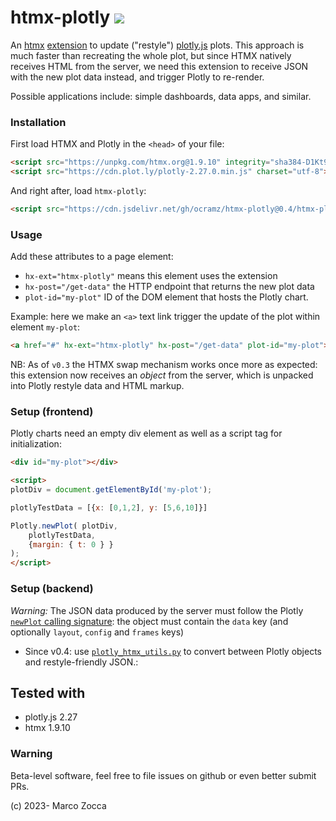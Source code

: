 # htmx-plotly [![](https://data.jsdelivr.com/v1/package/gh/ocramz/htmx-plotly/badge)](https://www.jsdelivr.com/package/gh/ocramz/htmx-plotly)


An [htmx](https://htmx.org) [extension](https://htmx.org/extensions/) to update ("restyle") [plotly.js](https://plotly.com/javascript/) plots.
This approach is much faster than recreating the whole plot, but since HTMX natively receives HTML from the server, we need this extension to receive JSON with the new plot data instead, and trigger Plotly to re-render.

Possible applications include: simple dashboards, data apps, and similar.

### Installation

First load HTMX and Plotly in the `<head>` of your file:

```html
<script src="https://unpkg.com/htmx.org@1.9.10" integrity="sha384-D1Kt99CQMDuVetoL1lrYwg5t+9QdHe7NLX/SoJYkXDFfX37iInKRy5xLSi8nO7UC" crossorigin="anonymous"></script>
<script src="https://cdn.plot.ly/plotly-2.27.0.min.js" charset="utf-8"></script>
```

And right after, load `htmx-plotly`: 

```html
<script src="https://cdn.jsdelivr.net/gh/ocramz/htmx-plotly@0.4/htmx-plotly.js" integrity="sha256-FgvTlDVvVXn0uoRXC9MLfkxAsu9AOoGMxFRwc7If9Cg=" crossorigin="anonymous"></script>
```

### Usage

Add these attributes to a page element: 
* `hx-ext="htmx-plotly"` means this element uses the extension
* `hx-post="/get-data"` the HTTP endpoint that returns the new plot data
* `plot-id="my-plot"` ID of the DOM element that hosts the Plotly chart.

Example: here we make an `<a>` text link trigger the update of the plot within element `my-plot`:

```html
<a href="#" hx-ext="htmx-plotly" hx-post="/get-data" plot-id="my-plot"><h1>UPDATE</h1></a>
```

NB: As of `v0.3` the HTMX swap mechanism works once more as expected: this extension now receives an *object* from the server, which
is unpacked into Plotly restyle data and HTML markup.

### Setup (frontend)

Plotly charts need an empty div element as well as a script tag for initialization:

```html
<div id="my-plot"></div>
```

```html
<script>
plotDiv = document.getElementById('my-plot');

plotlyTestData = [{x: [0,1,2], y: [5,6,10]}]

Plotly.newPlot( plotDiv, 
    plotlyTestData, 
    {margin: { t: 0 } } 
);
</script>
```

### Setup (backend)

*Warning:* The JSON data produced by the server must follow the Plotly 
[`newPlot` calling signature](https://plotly.com/javascript/plotlyjs-function-reference/#plotlynewplot):
the object must contain the `data` key (and optionally `layout`, `config` and `frames` keys)

* Since v0.4: use [`plotly_htmx_utils.py`](https://cdn.jsdelivr.net/gh/ocramz/htmx-plotly@0.4/plotly_htmx_utils.py) 
  to convert between Plotly objects and restyle-friendly JSON.:


## Tested with

* plotly.js 2.27
* htmx 1.9.10


### Warning

Beta-level software, feel free to file issues on github or even better submit PRs.


(c) 2023- Marco Zocca 